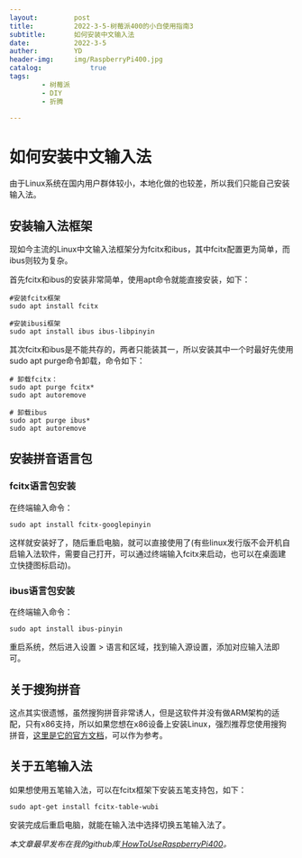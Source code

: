 ```yaml
---
layout:         post
title:          2022-3-5-树莓派400的小白使用指南3
subtitle:       如何安装中文输入法
date:           2022-3-5
auther:         YD
header-img:     img/RaspberryPi400.jpg
catalog:            true
tags:
        - 树莓派
        - DIY
        - 折腾

---
```


# 如何安装中文输入法

由于Linux系统在国内用户群体较小，本地化做的也较差，所以我们只能自己安装输入法。

## 安装输入法框架

现如今主流的Linux中文输入法框架分为fcitx和ibus，其中fcitx配置更为简单，而ibus则较为复杂。

首先fcitx和ibus的安装非常简单，使用apt命令就能直接安装，如下：

```shell
#安装fcitx框架
sudo apt install fcitx

#安装ibusi框架
sudo apt install ibus ibus-libpinyin
```

其次fcitx和ibus是不能共存的，两者只能装其一，所以安装其中一个时最好先使用sudo apt purge命令卸载，命令如下：

```shell
# 卸载fcitx：
sudo apt purge fcitx*
sudo apt autoremove

# 卸载ibus
sudo apt purge ibus*
sudo apt autoremove
```

## 安装拼音语言包

### fcitx语言包安装

在终端输入命令：

```shell
sudo apt install fcitx-googlepinyin
```

这样就安装好了，随后重启电脑，就可以直接使用了(有些linux发行版不会开机自启输入法软件，需要自己打开，可以通过终端输入fcitx来启动，也可以在桌面建立快捷图标启动)。

### ibus语言包安装

在终端输入命令：

```shell
sudo apt install ibus-pinyin
```

重启系统，然后进入设置 > 语言和区域，找到输入源设置，添加对应输入法即可。

## 关于搜狗拼音

这点其实很遗憾，虽然搜狗拼音非常诱人，但是这软件并没有做ARM架构的适配，只有x86支持，所以如果您想在x86设备上安装Linux，强烈推荐您使用搜狗拼音，[这里是它的官方文档](https://pinyin.sogou.com/linux/help.php)，可以作为参考。

## 关于五笔输入法

如果想使用五笔输入法，可以在fcitx框架下安装五笔支持包，如下：

```shell
sudo apt-get install fcitx-table-wubi
```

安装完成后重启电脑，就能在输入法中选择切换五笔输入法了。

*本文章最早发布在我的github库[ HowToUseRaspberryPi400](https://github.com/devilYD/HowToUseRaspberryPi400)。*